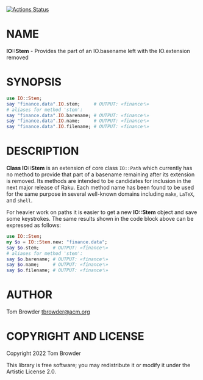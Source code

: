 [![Actions Status](https://github.com/tbrowder/IO-Stem/actions/workflows/test.yml/badge.svg)](https://github.com/tbrowder/IO-Stem/actions)

NAME
====

**IO::Stem** - Provides the part of an IO.basename left with the IO.extension removed

SYNOPSIS
========

```raku
use IO::Stem;
say "finance.data".IO.stem;     # OUTPUT: «finance␤»
# aliases for method 'stem':
say "finance.data".IO.barename; # OUTPUT: «finance␤»
say "finance.data".IO.name;     # OUTPUT: «finance␤»
say "finance.data".IO.filename; # OUTPUT: «finance␤»
```

DESCRIPTION
===========

**Class IO::Stem** is an extension of core class `IO::Path` which currently has no method to provide that part of a basename remaining after its extension is removed. Its methods are intended to be candidates for inclusion in the next major release of Raku. Each method name has been found to be used for the same purpose in several well-known domains including `make`, `LaTeX`, and `shell`.

For heavier work on paths it is easier to get a new **IO::Stem** object and save some keystrokes. The same results shown in the code block above can be expressed as follows:

```raku
use IO::Stem;
my $o = IO::Stem.new: "finance.data";
say $o.stem;     # OUTPUT: «finance␤»
# aliases for method 'stem':
say $o.barename; # OUTPUT: «finance␤»
say $o.name;     # OUTPUT: «finance␤»
say $o.filename; # OUTPUT: «finance␤»
```

AUTHOR
======

Tom Browder <tbrowder@acm.org>

COPYRIGHT AND LICENSE
=====================

Copyright 2022 Tom Browder

This library is free software; you may redistribute it or modify it under the Artistic License 2.0.


